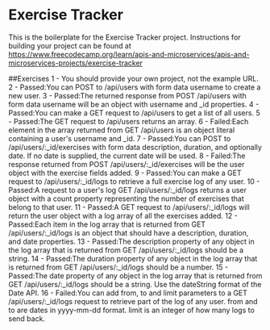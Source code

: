 # Exercise Tracker

This is the boilerplate for the Exercise Tracker project. Instructions for building your project can be found at https://www.freecodecamp.org/learn/apis-and-microservices/apis-and-microservices-projects/exercise-tracker

##Exercises 
1 - You should provide your own project, not the example URL.
2 - Passed:You can POST to /api/users with form data username to create a new user.
3 - Passed:The returned response from POST /api/users with form data username will be an object with username and _id properties.
4 - Passed:You can make a GET request to /api/users to get a list of all users.
5 - Passed:The GET request to /api/users returns an array.
6 - Failed:Each element in the array returned from GET /api/users is an object literal containing a user's username and _id.
7 - Passed:You can POST to /api/users/:_id/exercises with form data description, duration, and optionally date. If no date is supplied, the current date will be used.
8 - Failed:The response returned from POST /api/users/:_id/exercises will be the user object with the exercise fields added.
9 - Passed:You can make a GET request to /api/users/:_id/logs to retrieve a full exercise log of any user.
10 - Passed:A request to a user's log GET /api/users/:_id/logs returns a user object with a count property representing the number of exercises that belong to that user.
11 - Passed:A GET request to /api/users/:_id/logs will return the user object with a log array of all the exercises added.
12 - Passed:Each item in the log array that is returned from GET /api/users/:_id/logs is an object that should have a description, duration, and date properties.
13 - Passed:The description property of any object in the log array that is returned from GET /api/users/:_id/logs should be a string.
14 - Passed:The duration property of any object in the log array that is returned from GET /api/users/:_id/logs should be a number.
15 - Passed:The date property of any object in the log array that is returned from GET /api/users/:_id/logs should be a string. Use the dateString format of the Date API.
16 - Failed:You can add from, to and limit parameters to a GET /api/users/:_id/logs request to retrieve part of the log of any user. from and to are dates in yyyy-mm-dd format. limit is an integer of how many logs to send back.

